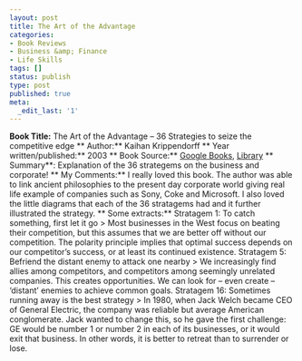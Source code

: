 ```yaml
---
layout: post
title: The Art of the Advantage
categories:
- Book Reviews
- Business &amp; Finance
- Life Skills
tags: []
status: publish
type: post
published: true
meta:
  _edit_last: '1'
---
```

**Book Title:** The Art of the Advantage – 36 Strategies to seize the competitive edge ** Author:** Kaihan Krippendorff ** Year written/published:** 2003 ** Book Source:** [Google Books](http://books.google.com/books?id=bUebGQAACAAJ&dq=The+Art+of+the+Advantage+–+36+Strategies+to+seize+he+competitive+edge), [Library](http://catalogue.nlb.gov.sg/cgi-bin/cw_cgi?fullRecord+8332+3002+11874547+12+4) ** Summary**: Explanation of the 36 strategems on the business and corporate! ** My Comments:** I really loved this book. The author was able to link ancient philosophies to the present day corporate world giving real life example of companies such as Sony, Coke and Microsoft. I also loved the little diagrams that each of the 36 stratagems had and it further illustrated the strategy. ** Some extracts:** Stratagem 1: To catch something, first let it go > Most businesses in the West focus on beating their competition, but this assumes that we are better off without our competition. The polarity principle implies that optimal success depends on our competitor’s success, or at least its continued existence.
Stratagem 5: Befriend the distant enemy to attack one nearby > We increasingly find allies among competitors, and competitors among seemingly unrelated companies. This creates opportunities. We can look for – even create – ‘distant’ enemies to achieve common goals.
Stratagem 16: Sometimes running away is the best strategy > In 1980, when Jack Welch became CEO of General Electric, the company was reliable but average American conglomerate. Jack wanted to change this, so he gave the first challenge: GE would be number 1 or number 2 in each of its businesses, or it would exit that business. In other words, it is better to retreat than to surrender or lose.
